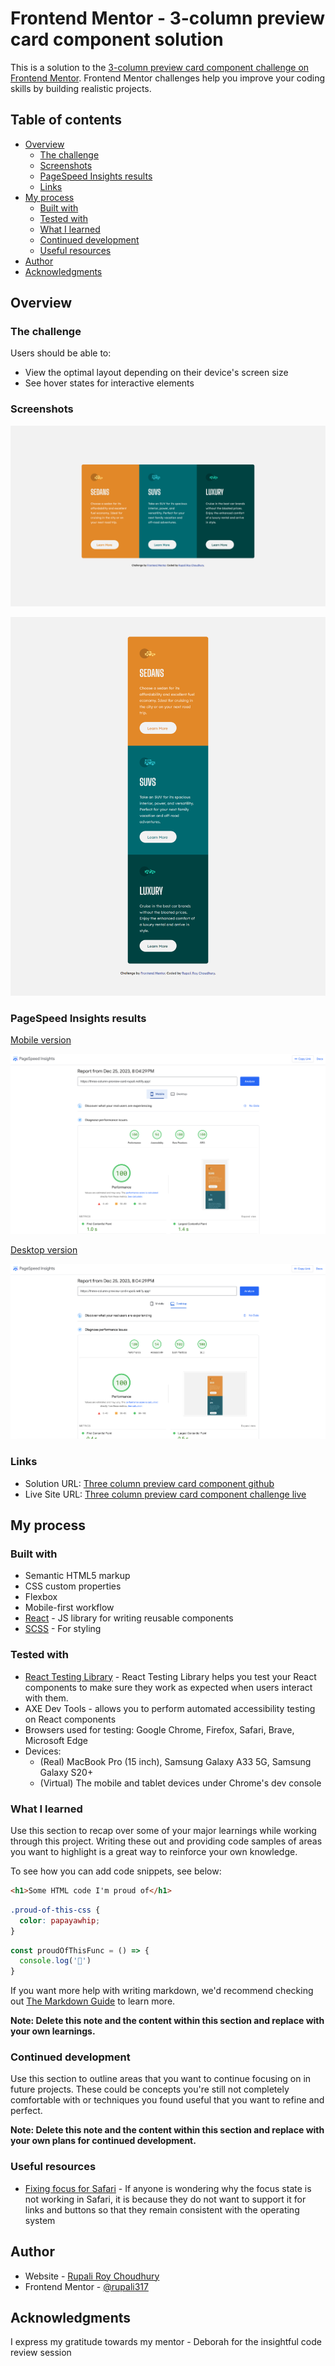 # Frontend Mentor - 3-column preview card component solution

This is a solution to the [3-column preview card component challenge on Frontend Mentor](https://www.frontendmentor.io/challenges/3column-preview-card-component-pH92eAR2-). Frontend Mentor challenges help you improve your coding skills by building realistic projects. 

## Table of contents

- [Overview](#overview)
  - [The challenge](#the-challenge)
  - [Screenshots](#screenshots)
  - [PageSpeed Insights results](#pagespeed-insights-results)
  - [Links](#links)
- [My process](#my-process)
  - [Built with](#built-with)
  - [Tested with](#tested-with)
  - [What I learned](#what-i-learned)
  - [Continued development](#continued-development)
  - [Useful resources](#useful-resources)
- [Author](#author)
- [Acknowledgments](#acknowledgments)

## Overview

### The challenge

Users should be able to:

- View the optimal layout depending on their device's screen size
- See hover states for interactive elements

### Screenshots

![Three column preview card desktop version](./public/images/three-column-preview-card-component-desktop.png)

![Three column preview card mobileversion](./public/images/three-column-preview-card-component-mobile.png)

### PageSpeed Insights results
[Mobile version](https://pagespeed.web.dev/analysis/https-three-column-preview-card-rupali-netlify-app/ovfjmkq240?form_factor=mobile)

![PageSpeed insights mobile](./public/images/pageSpeed-insights-mobile.png)

[Desktop version](https://pagespeed.web.dev/analysis/https-three-column-preview-card-rupali-netlify-app/ovfjmkq240?form_factor=desktop)

![PageSpeed insights desktop](./public/images/pageSpeed-insights-desktop.png)

### Links

- Solution URL: [Three column preview card component github](https://github.com/rupali317/3-column-preview-card-component-main)
- Live Site URL: [Three column preview card component challenge live](https://three-column-preview-card-rupali.netlify.app/)

## My process

### Built with

- Semantic HTML5 markup
- CSS custom properties
- Flexbox
- Mobile-first workflow
- [React](https://reactjs.org/) - JS library for writing reusable components
- [SCSS](https://sass-lang.com/) - For styling

### Tested with

- [React Testing Library](https://testing-library.com/docs/react-testing-library/intro/) - React Testing Library helps you test your React components to make sure they work as expected when users interact with them.
- AXE Dev Tools -  allows you to perform automated accessibility testing on React components 
- Browsers used for testing: Google Chrome, Firefox, Safari, Brave, Microsoft Edge
- Devices: 
  - (Real) MacBook Pro (15 inch), Samsung Galaxy A33 5G, Samsung Galaxy S20+
  - (Virtual) The mobile and tablet devices under Chrome's dev console

### What I learned

Use this section to recap over some of your major learnings while working through this project. Writing these out and providing code samples of areas you want to highlight is a great way to reinforce your own knowledge.

To see how you can add code snippets, see below:

```html
<h1>Some HTML code I'm proud of</h1>
```
```css
.proud-of-this-css {
  color: papayawhip;
}
```
```js
const proudOfThisFunc = () => {
  console.log('🎉')
}
```

If you want more help with writing markdown, we'd recommend checking out [The Markdown Guide](https://www.markdownguide.org/) to learn more.

**Note: Delete this note and the content within this section and replace with your own learnings.**

### Continued development

Use this section to outline areas that you want to continue focusing on in future projects. These could be concepts you're still not completely comfortable with or techniques you found useful that you want to refine and perfect.

**Note: Delete this note and the content within this section and replace with your own plans for continued development.**

### Useful resources

- [Fixing focus for Safari](https://itnext.io/fixing-focus-for-safari-b5916fef1064?gi=842cad91af3c#:~:text=The%20reason%20is%20that%20macOS,of%20with%20their%20competitors) - If anyone is wondering why the focus state is not working in Safari, it is because they do not want to support it for links and buttons so that they remain consistent with the operating system

## Author

- Website - [Rupali Roy Choudhury](https://www.linkedin.com/in/rupali-rc/)
- Frontend Mentor - [@rupali317](https://www.frontendmentor.io/profile/rupali317)

## Acknowledgments

I express my gratitude towards my mentor - Deborah for the insightful code review session
